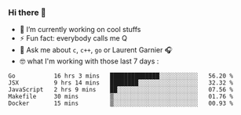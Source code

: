### Hi there 👋

<!--
**burgesQ/burgesQ** is a ✨ _special_ ✨ repository because its `README.md` (this file) appears on your GitHub profile.

Here are some ideas to get you started:

- 🌱 I’m currently learning ...
- 👯 I’m looking to collaborate on ...
- 🤔 I’m looking for help with ...
- 📫 How to reach me: ...
- 😄 Pronouns: ...
-->

- 🔭 I’m currently working on cool stuffs
- ⚡ Fun fact: everybody calls me Q 
- 💬 Ask me about `c`, `c++`, `go` or Laurent Garnier 🎧
- 🤓 what I'm working with those last 7 days :
<!--START_SECTION:waka-->
```text
Go           16 hrs 3 mins   ██████████████░░░░░░░░░░░   56.20 % 
JSX          9 hrs 14 mins   ████████░░░░░░░░░░░░░░░░░   32.32 % 
JavaScript   2 hrs 9 mins    ██░░░░░░░░░░░░░░░░░░░░░░░   07.56 % 
Makefile     30 mins         ▒░░░░░░░░░░░░░░░░░░░░░░░░   01.76 % 
Docker       15 mins         ▒░░░░░░░░░░░░░░░░░░░░░░░░   00.93 % 
```
<!--END_SECTION:waka-->
